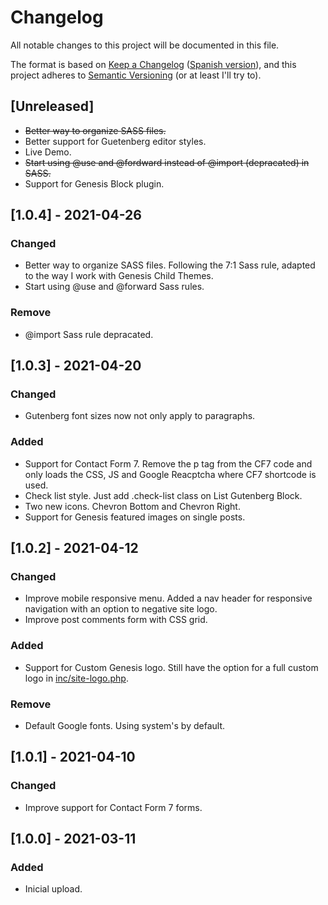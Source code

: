 # Changelog
All notable changes to this project will be documented in this file.

The format is based on [Keep a Changelog](https://keepachangelog.com/en/1.0.0/) ([Spanish version](https://keepachangelog.com/es-ES/1.0.0/)),
and this project adheres to [Semantic Versioning](https://semver.org/spec/v2.0.0.html) (or at least I'll try to).

## [Unreleased]
- ~~Better way to organize SASS files.~~
- Better support for Guetenberg editor styles.
- Live Demo.
- ~~Start using @use and @fordward instead of @import (depracated) in SASS.~~
- Support for Genesis Block plugin.

## [1.0.4] - 2021-04-26
### Changed
- Better way to organize SASS files. Following the 7:1 Sass rule, adapted to the way I work with Genesis Child Themes. 
- Start using @use and @forward Sass rules.
### Remove
- @import Sass rule depracated.

## [1.0.3] - 2021-04-20
### Changed
- Gutenberg font sizes now not only apply to paragraphs.
### Added
- Support for Contact Form 7. Remove the p tag from the CF7 code and only loads the CSS, JS and Google Reacptcha where CF7 shortcode is used.
- Check list style. Just add .check-list class on List Gutenberg Block.
- Two new icons. Chevron Bottom and Chevron Right.
- Support for Genesis featured images on single posts. 

## [1.0.2] - 2021-04-12
### Changed
- Improve mobile responsive menu. Added a nav header for responsive navigation with an option to negative site logo.
- Improve post comments form with CSS grid.
### Added
- Support for Custom Genesis logo. Still have the option for a full custom logo in [inc/site-logo.php](./inc/site-logo.php).
### Remove
- Default Google fonts. Using system's by default.  

## [1.0.1] - 2021-04-10
### Changed
- Improve support for Contact Form 7 forms.

## [1.0.0] - 2021-03-11
### Added
- Inicial upload.